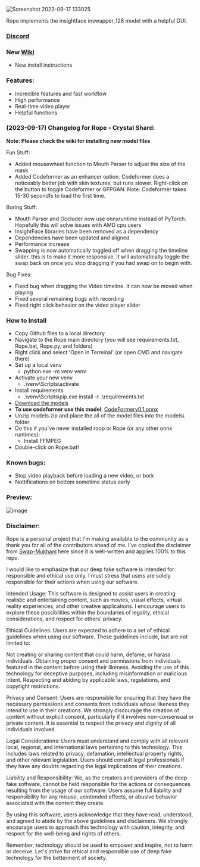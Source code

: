 ![Screenshot 2023-09-17 133025](https://github.com/Hillobar/Rope/assets/63615199/ebd12aa2-666c-49f5-a6f0-53f5eb1e5f52)

Rope implements the insightface inswapper_128 model with a helpful GUI.
### [Discord](https://discord.gg/EcdVAFJzqp)

### New [Wiki](https://github.com/Hillobar/Rope/wiki)
* New install instructions

### Features: ###
* Incredible features and fast workflow
* High performance
* Real-time video player
* Helpful functions

### (2023-09-17) Changelog for Rope - Crystal Shard: ###
**Note: Please check the wiki for installing new model files**


Fun Stuff:
* Added mousewheel function to Mouth Parser to adjust the size of the mask
* Added Codeformer as an enhancer option. Codeformer does a noticeably better job with skin textures, but runs slower. Right-click on the button to toggle Codeformer or GFPGAN. Note: Codeformer takes 15-30 secondfs to load the first time.

Boring Stuff:
* Mouth Parser and Occluder now use onnxruntime instead of PyTorch. Hopefully this will solve issues with AMD cpu users
* InsightFace libraries have been removed as a dependency
* Dependencies have been updated and aligned
* Performance increase
* Swapping is now automatically toggled off when dragging the timeline slider. this is to make it more responsive. It will automatically toggle the swap back on once you stop dragging if you had swap on to begin with.

Bug Fixes:
* Fixed bug when dragging the Video timeline. It can now be moved when playing
* Fixed several remaining bugs with recording 
* Fixed right click behavior on the video player slider
 
### How to Install
* Copy Github files to a local directory
* Navigate to the Rope main directory (you will see requirements.txt, Rope.bat, Rope.py, and folders)
* Right click and select 'Open in Terminal' (or open CMD and navigate there)
* Set up a local venv
  * python.exe -m venv venv
* Activate your new venv
  * .\venv\Scripts\activate
* Install requirements
  * .\venv\Scripts\pip.exe install -r .\requirements.txt
* [Download the models](https://github.com/Hillobar/Rope/releases/download/Crystal_Shard/models.zip)
* **To use codeformer use this model**: [CodeFormerv0.1.onnx](https://huggingface.co/countfloyd/deepfake/resolve/main/CodeFormerv0.1.onnx)
* Unzip models.zip and place the all of the model files into the models\ folder
* Do this if you've never installed roop or Rope (or any other onnx runtimes):
  * Install FFMPEG
* Double-click on Rope.bat!

### Known bugs: ### 
* Stop video playback before loading a new video, or bork
* Nottifications on bottom sometime status early

### Preview: ###
![image](https://github.com/Hillobar/Rope/assets/63615199/fda0c05f-72a6-4935-a882-dc6d17cfc014)

### Disclaimer: ###
Rope is a personal project that I'm making available to the community as a thank you for all of the contributors ahead of me.
I've copied the disclaimer from [Swap-Mukham](https://github.com/harisreedhar/Swap-Mukham) here since it is well-written and applies 100% to this repo.
 
I would like to emphasize that our deep fake software is intended for responsible and ethical use only. I must stress that users are solely responsible for their actions when using our software.

Intended Usage: This software is designed to assist users in creating realistic and entertaining content, such as movies, visual effects, virtual reality experiences, and other creative applications. I encourage users to explore these possibilities within the boundaries of legality, ethical considerations, and respect for others' privacy.

Ethical Guidelines: Users are expected to adhere to a set of ethical guidelines when using our software. These guidelines include, but are not limited to:

Not creating or sharing content that could harm, defame, or harass individuals. Obtaining proper consent and permissions from individuals featured in the content before using their likeness. Avoiding the use of this technology for deceptive purposes, including misinformation or malicious intent. Respecting and abiding by applicable laws, regulations, and copyright restrictions.

Privacy and Consent: Users are responsible for ensuring that they have the necessary permissions and consents from individuals whose likeness they intend to use in their creations. We strongly discourage the creation of content without explicit consent, particularly if it involves non-consensual or private content. It is essential to respect the privacy and dignity of all individuals involved.

Legal Considerations: Users must understand and comply with all relevant local, regional, and international laws pertaining to this technology. This includes laws related to privacy, defamation, intellectual property rights, and other relevant legislation. Users should consult legal professionals if they have any doubts regarding the legal implications of their creations.

Liability and Responsibility: We, as the creators and providers of the deep fake software, cannot be held responsible for the actions or consequences resulting from the usage of our software. Users assume full liability and responsibility for any misuse, unintended effects, or abusive behavior associated with the content they create.

By using this software, users acknowledge that they have read, understood, and agreed to abide by the above guidelines and disclaimers. We strongly encourage users to approach this technology with caution, integrity, and respect for the well-being and rights of others.

Remember, technology should be used to empower and inspire, not to harm or deceive. Let's strive for ethical and responsible use of deep fake technology for the betterment of society.



  
